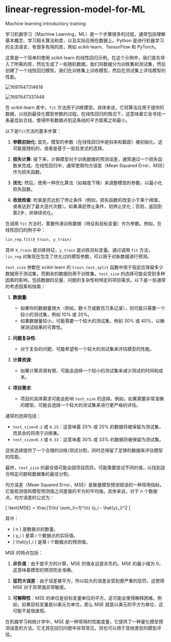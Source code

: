 # linear-regression-model-for-ML
Machine learning introductory training

学习机器学习（Machine Learning，ML）是一个步骤很多的过程，通常包括理解基本概念、学习相关算法和库，以及实际应用在数据上。Python 是进行机器学习的主流语言，有很多有用的库，例如 scikit-learn、TensorFlow 和 PyTorch。

这里是一个简单的使用 scikit-learn 的线性回归示例。在这个示例中，我们首先导入了所需的库，然后生成了一些随机数据。我们将数据分为训练集和测试集，然后创建了一个线性回归模型。我们在训练集上训练模型，然后在测试集上评估模型的性能。

![1697647314618](https://github.com/Rainintheeast/linear-regression-model-for-ML/assets/80569437/b62ec08c-b262-4b2f-8068-384b700161f6)

![1697647337448](https://github.com/Rainintheeast/linear-regression-model-for-ML/assets/80569437/5f79cad5-a11b-47b6-a6c9-8c3a260fbe0c)

在 scikit-learn 库中，`fit` 方法用于训练模型。具体来说，它将算法应用于提供的数据，以找到最佳化模型参数的过程。在线性回归的情况下，这意味着它会寻找一条最佳拟合线，使得所有数据点到这条线的平方距离之和最小。

以下是`fit`方法的基本步骤：

1. **参数初始化**:
   首先，模型的参数（在线性回归中是斜率和截距）被初始化。这可能是随机的，或者是基于一些启发式的选择。

2. **损失计算**:
   接下来，计算模型对于训练数据的预测误差，通常通过一个损失函数来完成。在线性回归中，通常使用均方误差（Mean Squared Error，MSE）作为损失函数。

3. **优化**:
   然后，使用一种优化算法（如梯度下降）来调整模型的参数，以最小化损失函数。

4. **收敛检查**:
   检查是否达到了停止条件（例如，损失函数的改变小于某个阈值，或者达到了最大迭代次数）。如果满足停止条件，则停止优化；否则，返回到第2步，并继续优化。

在调用 `fit` 方法时，需要传递训练数据（特征和目标变量）作为参数。例如，在线性回归的例子中：

```python
lin_reg.fit(X_train, y_train)
```

其中 `X_train` 是训练特征，`y_train` 是训练目标变量。通过调用 `fit` 方法，`lin_reg` 对象现在包含了优化过的模型参数，可以用于对新数据进行预测。


`test_size` 参数在 scikit-learn 的 `train_test_split` 函数中用于指定应保留多少数据用于测试集，而剩余的数据则用于训练集。`test_size` 的选择可能会受到多种因素的影响，包括数据的总量、问题的复杂性和特定的项目需求。以下是一些通常的考虑因素和指南：

1. **数据量**:
   - 如果你的数据量很大（例如，数十万或数百万条记录），则可能只需要一个较小的测试集，例如 10% 或 20%。
   - 如果数据量较小，可能需要一个较大的测试集，例如 30% 或 40%，以确保测试结果的可靠性。

2. **问题复杂性**:
   - 对于复杂的问题，可能希望有一个较大的测试集来评估模型的性能。
   
3. **计算资源**:
   - 如果计算资源有限，可能会选择一个较小的测试集来减少测试的时间和成本。

4. **项目需求**:
   - 项目的具体需求可能会影响 `test_size` 的选择。例如，如果需要非常准确的模型，可能会选择一个较大的测试集来进行更严格的评估。

通常的选择包括：

- `test_size=0.2` 或 `0.25`：这意味着 20% 或 25% 的数据将被保留为测试集，而其余的将用于训练集。
- `test_size=0.3` 或 `0.33`：这意味着 30% 或 33% 的数据将被保留为测试集。

这些选择提供了一个合理的训练/测试分割，同时还保留了足够的数据来评估模型的性能。

最终，`test_size` 的最佳值可能会因项目而异。可能需要尝试不同的值，以找到适合特定问题和数据集的最佳分割。


均方误差（Mean Squared Error，MSE）是衡量模型预测错误的一种常用指标。它是观测值和模型预测值之间差值的平方的平均值。具体来说，对于 n 个数据点，均方误差的公式为：

\[ \text{MSE} = \frac{1}{n} \sum_{i=1}^{n} (y_i - \hat{y}_i)^2 \]

其中：
- \( n \) 是数据点的数量。
- \( y_i \) 是第 i 个数据点的实际值。
- \( \hat{y}_i \) 是第 i 个数据点的预测值。

MSE 的特点包括：

1. **非负值**：由于是平方的计算，MSE 的值永远是非负的。MSE 的最小值为 0，这意味着模型的预测完全准确。

2. **惩罚大误差**：由于误差被平方，所以较大的误差会受到更严重的惩罚。这使得 MSE 对于异常值非常敏感。

3. **可解释性**：MSE 的单位是目标变量单位的平方，这可能会使得解释困难。例如，如果目标变量是以美元为单位，那么 MSE 就是以美元的平方为单位，这可能不是很直观。

在机器学习和统计学中，MSE 是一种常用的性能度量，它提供了一种量化模型预测误差的方法。它尤其在回归问题中非常常见，但也可以用于其他类型的模型评估。
